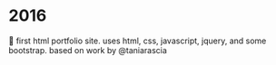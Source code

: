 # 2016
💼 first html portfolio site. uses html, css, javascript, jquery, and some bootstrap. based on work by @taniarascia
